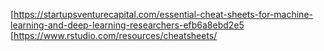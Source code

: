 [https://startupsventurecapital.com/essential-cheat-sheets-for-machine-learning-and-deep-learning-researchers-efb6a8ebd2e5
[https://www.rstudio.com/resources/cheatsheets/
